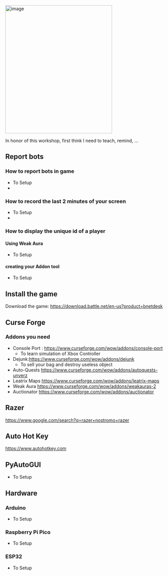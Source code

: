 <img width="333" height="400" alt="image" src="https://github.com/user-attachments/assets/c6b30195-2457-4599-94e2-29b75600ab08" />


In honor of this workshop, first think I need to teach, remind, ...

## Report bots
### How to report bots in game

- To Setup
- 
### How to record the last 2 minutes of your screen

- To Setup
- 
### How to display the unique id of a player

#### Using Weak Aura

- To Setup

#### creating your Addon tool

- To Setup

## Install the game

Download the game: https://download.battle.net/en-us?product=bnetdesk


## Curse Forge

### Addons you need

- Console Port : https://www.curseforge.com/wow/addons/console-port
  - To learn simulation of Xbox Controller
- Dejunk:https://www.curseforge.com/wow/addons/dejunk
  - To sell your bag and destroy useless object
- Auto-Quests https://www.curseforge.com/wow/addons/autoquests-unverz
- Leatrix Maps https://www.curseforge.com/wow/addons/leatrix-maps
- Weak Aura https://www.curseforge.com/wow/addons/weakauras-2
- Auctionator https://www.curseforge.com/wow/addons/auctionator


## Razer

https://www.google.com/search?q=razer+nostromo+razer

## Auto Hot Key

https://www.autohotkey.com


## PyAutoGUI

- To Setup

## Hardware

### Arduino

- To Setup
  
### Raspberry Pi Pico

- To Setup
  
### ESP32

- To Setup



